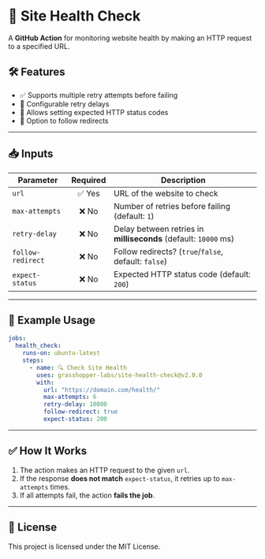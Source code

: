 # 🚀 Site Health Check

A **GitHub Action** for monitoring website health by making an HTTP request to a specified URL.

## 🛠 Features
- ✅ Supports multiple retry attempts before failing  
- 🔄 Configurable retry delays  
- 🚦 Allows setting expected HTTP status codes  
- 🔗 Option to follow redirects  

---

## 📥 Inputs

| Parameter      | Required | Description |
|---------------|:--------:|------------|
| `url`         | ✅ Yes   | URL of the website to check |
| `max-attempts` | ❌ No   | Number of retries before failing (default: `1`) |
| `retry-delay`  | ❌ No   | Delay between retries in **milliseconds** (default: `10000` ms) |
| `follow-redirect` | ❌ No | Follow redirects? (`true`/`false`, default: `false`) |
| `expect-status`  | ❌ No | Expected HTTP status code (default: `200`) |

---

## 📌 Example Usage

```yaml
jobs:
  health_check:
    runs-on: ubuntu-latest
    steps:
      - name: 🔍 Check Site Health
        uses: grasshopper-labs/site-health-check@v2.0.0
        with:
          url: "https://domain.com/health/"
          max-attempts: 6
          retry-delay: 10000
          follow-redirect: true
          expect-status: 200
```

---

## ✅ How It Works
1. The action makes an HTTP request to the given `url`.  
2. If the response **does not match** `expect-status`, it retries up to `max-attempts` times.  
3. If all attempts fail, the action **fails the job**.  

---

## 📜 License
This project is licensed under the MIT License.
